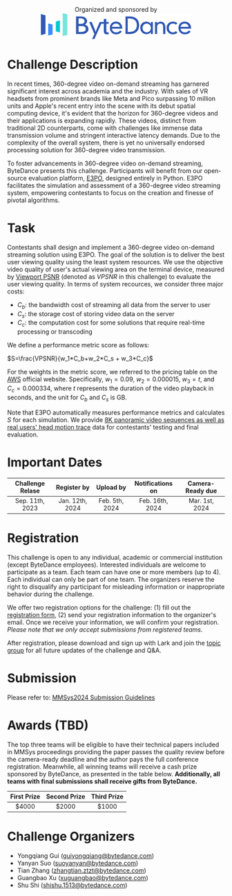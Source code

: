 <center>
    Organized and sponsored by 
</center>
<div align=center>
    <img src=bytedance.jpg height= 60 />
</div>

# Challenge Description
In recent times, 360-degree video on-demand streaming has garnered significant interest across academia and the industry. With sales of VR headsets from prominent brands like Meta and Pico surpassing 10 million units and Apple's recent entry into the scene with its debut spatial computing device, it's evident that the horizon for 360-degree videos and their applications is expanding rapidly. These videos, distinct from traditional 2D counterparts, come with challenges like immense data transmission volume and stringent interactive latency demands. Due to the complexity of the overall system, there is yet no universally endorsed processing solution for 360-degree video transmission.

To foster advancements in 360-degree video on-demand streaming, ByteDance presents this challenge. Participants will benefit from our open-source evaluation platform, [E3PO](https://github.com/bytedance/E3PO), designed entirely in Python. E3PO facilitates the simulation and assessment of a 360-degree video streaming system, empowering contestants to focus on the creation and finesse of pivotal algorithms.


# Task
Contestants shall design and implement a 360-degree video on-demand streaming solution using E3PO. The goal of the solution is to deliver the best user viewing quality using the least system resources. We use the objective video quality of user's actual viewing area on the terminal device, measured by [Viewport PSNR](https://web.archive.org/web/20160909173146id_/http://web.stanford.edu:80/~harilaks/pdfs/2015_ISMAR.pdf) (denoted as $VPSNR$ in this challenge) to evaluate the user viewing quality. In terms of system recources, we consider three major costs:
- $C_b$: the bandwidth cost of streaming all data from the server to user
- $C_s$: the storage cost of storing video data on the server
- $C_c$: the computation cost for some solutions that require real-time processing or transcoding


We define a performance metric score as follows: 

$S=\frac{VPSNR}{w_1*C_b+w_2*C_s + w_3*C_c}$

For the weights in the metric score, we referred to the pricing table on the [AWS](https://aws.amazon.com/) official website. Specifically, $w_1=0.09$, $w_2=0.000015$, $w_3=t$, and $C_c = 0.000334$, where $t$ represents the duration of the video playback in seconds, and the unit for $C_b$ and $C_s$ is GB. 

Note that E3PO automatically measures performance metrics and calculates $S$ for each simulation. We provide [8K panoramic video sequences as well as real users' head motion trace](https://bytedance.feishu.cn/drive/folder/QQgJfhxs7lor3xdb0WGcTYMsnPb?from=space_personal_filelist) data for contestants' testing and final evaluation.


# Important Dates
| Challenge Relase | Register by | Upload by | Notifications on | Camera-Ready due |
|:-------------:|:-------------:|:-------------:|:-------------:|:-------------:|
| Sep. 11th, 2023   |  Jan. 12th, 2024  |   Feb. 5th, 2024 | Feb. 16th, 2024 | Mar. 1st, 2024

# Registration
This challenge is open to any individual, academic or commercial institution (except ByteDance employees). Interested individuals are welcome to participate as a team. Each team can have one or more members (up to 4). Each individual can only be part of one team. The organizers reserve the right to disqualify any participant for misleading information or inappropriate behavior during the challenge.

We offer two registration options for the challenge: (1) fill out the [registration form](https://wenjuan.feishu.cn/m?t=s3fCWQuPlLPi-it3o), (2) send your registration information to the organizer's email. Once we receive your information, we will confirm your registration. *Please note that we only accept submissions from registered teams.*


After registration, please download and sign up with Lark and join the [topic group](mmsys24gc_group.jpeg) for all future updates of the challenge and Q&A. 


# Submission
Please refer to: [MMSys2024 Submission Guidelines](https://github.com/bytedance/E3PO/blob/main/docs/submission_guideline/submission.md)

# Awards (TBD)
The top three teams will be eligible to have their technical papers included in MMSys proceedings providing the paper passes the quality review before the camera-ready deadline and the author pays the full conference registration. Meanwhile, all winning teams will receive a cash prize sponsored by ByteDance, as presented in the table below. **Additionally, all teams with final submissions shall receive gifts from ByteDance.**

| First Prize | Second Prize | Third Prize |
|:-------------:|:-------------:|:-------------:|
| $4000 |  $2000  | $1000


# Challenge Organizers
- Yongqiang Gui (guiyongqiang@bytedance.com)
- Yanyan Suo (suoyanyan@bytedance.com)
- Tian Zhang (zhangtian.ztzt@bytedance.com)
- Guangbao Xu (xuguangbao@bytedance.com)
- Shu Shi (shishu.1513@bytedance.com)